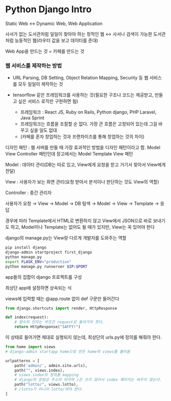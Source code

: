 # Python Django Intro

Static Web ↔ Dynamic Web, Web Application

사서가 없는 도서관처럼 일일이 찾아야 하는 정적인 웹 ↔ 사서나 검색이 가능한 도서관처럼 능동적인 웹(라우터 값을 보고 데이터를 준대)

Web App을 만드는 것 = 카페를 만드는 것

### 웹 서비스를 제작하는 방법

- URL Parsing, DB Setting, Object Relation Mapping, Security 등 웹 서비스를 모두 일일이 제작하는 것

- tensorflow 같은 프레임워크를 사용하는 것(필요한 구조나 코드는 제공받고, 만들고 싶은 서비스 로직만 구현하면 됨)
  - 프레임워크 : React JS, Ruby on Rails, Python django, PHP Laravel, Java Sprint
  - 프레임워크는 흐름을 조절할 순 없다. 가장 큰 흐름은 고정되어 있는데 그걸 바꾸고 싶을 일도 없대
  - (카페를 혼자 창업하는 것과 프랜차이즈를 통해 창업하는 것의 차이)



디자인 패턴 : 웹 서버를 만들 때 가장 효과적인 방법을 디자인 패턴이라고 함. Model View Controller 패턴인데 장고에서는 Model Template View 패턴

Model : 데이터 관리(DB는 따로 있고, View에게 요청을 받고 거기서 찾아서 View에게 전달)

View : 사용자가 보는 화면 관리(요청 받아서 분석이나 판단하는 것도 View의 역할)

Controller : 중간 관리자 

사용자가 요청 → View → Model → DB 탐색 → Model → View → Template → 응답

경우에 따라 Template에서 HTML로 변환하지 않고 View에서 JSON으로 바로 보내기도 하고, Model이나 Template는 없어도 될 때가 있지만, View는 꼭 있어야 한다



django의 manage.py는 View랑 다르게 개발자를 도와주는 역할

```bash
pip install django
django-admin startproject first_django
python manage.py
export FLASK_ENV="production"
python manage.py runserver $IP:$PORT
```

app들의 집합이 django 프로젝트를 구성

최상단 app에 설정하면 상속되는 식

views에 입력할 때는 @app.route 없이 def 구문만 들어간다

```python
from django.shortcuts import render, HttpResponse

def index(request):
    # 함수의 인자는 무조건 request로 들어가야 한다.
	return HttpResponse("SAFFY!")
```

이 상태로 들어가면 제대로 실행되지 않는데, 최상단의 urls.py에 정의를 해줘야 한다.

```python
from home import views
# django-admin startapp home으로 만든 home의 views를 불러옴

urlpatterns = [
    path('admin/', admin.site.urls),
    path("", views.index),
    # views.index의 정의를 mapping
    # django의 문법상 주소의 마지막 /은 쓰지 않아서 index 페이지는 써주지 않는다.
    path("lotto/", views.lotto),
    # /lotto가 아니라 lotto/여야 한다.
]
```

